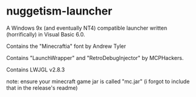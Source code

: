 # nuggetism-launcher



A Windows 9x (and eventually NT4) compatible launcher written (horrifically) in Visual Basic 6.0.

Contains the "Minecraftia" font by Andrew Tyler

Contains "LaunchWrapper" and "RetroDebugInjector" by MCPHackers.

Contains LWJGL v2.8.3

note: ensure your minecraft game jar is called "mc.jar" (i forgot to include that in the release's readme)
